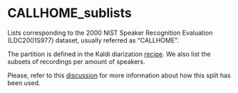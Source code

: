 # CALLHOME_sublists

Lists corresponding to the 2000 NIST Speaker Recognition Evaluation (LDC2001S977) dataset, usually referred as “CALLHOME”.

The partition is defined in the Kaldi diarization [recipe](https://github.com/kaldi-asr/kaldi/blob/dd107fd594ac58af962031c1689abfdc10f84452/egs/callhome_diarization/v2/run.sh). We also list the subsets of recordings per amount of speakers.

Please, refer to this [discussion](https://github.com/BUTSpeechFIT/CALLHOME_sublists/issues/1) for more information about how this split has been used.
